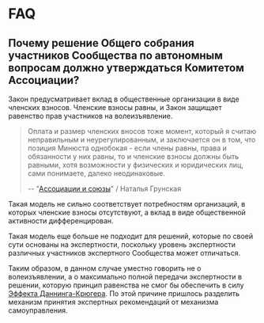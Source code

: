 # FAQ

## Почему решение Общего собрания участников Сообщества по автономным вопросам должно утверждаться Комитетом Ассоциации?

Закон предусматривает вклад в общественные организации в виде членских взносов.
Членские взносы равны, и Закон защищает равенство прав участников на волеизъявление.

> Оплата и размер членских вносов тоже момент, который я считаю неправильным и неурегулированным, и заключается он в том, что позиция Минюста однобокая - если члены равны, права и обязанности у них равны, то и членские взносы должны быть равными, хотя возможности у физических и юридических лиц, сами понимаете, далеко неодинаковые.
>
> -- "[Ассоциации и союзы](https://reg-nko.ru/div/Associacii)" / Наталья Грунская

Такая модель не сильно соответствует потребностям организаций, в которых членские взносы отсутствуют, а вклад в виде общественной активности дифференцирован.

Такая модель еще больше не подходит для решений, которые по своей сути основаны на экспертности, поскольку уровень экспертности различных участников экспертного Сообщества может отличаться.

Таким образом, в данном случае уместно говорить  не о волеизъявлении, а о максимально полной передачи экспертности в решении, которую принцип равенства не смог бы обеспечить в силу [Эффекта Даннинга-Крюгера](https://ru.m.wikipedia.org/wiki/Эффект_Даннинга_—_Крюгера).
По этой причине пришлось разделить механизм принятия экспертных рекомендаций от механизма самоуправления.